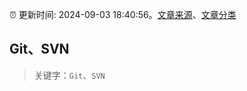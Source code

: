 :alarm_clock: 更新时间: 2024-09-03 18:40:56。[文章来源](/README.md)、[文章分类](/TAGS.md)

## Git、SVN


> 关键字：`Git`、`SVN`



